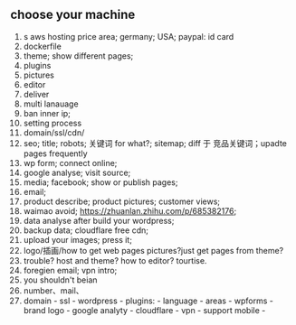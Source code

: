## choose your machine
1. s
  aws
  hosting
  price
  area; germany; USA; 
  paypal: id card
2. dockerfile
3. theme; show different pages;
4. plugins
5. pictures
6. editor
7. deliver
8. multi lanauage
9. ban inner ip;
10. setting process
11. domain/ssl/cdn/
12. seo; title; robots; 关键词 for what?; sitemap; diff 于 竞品关键词；upadte pages frequently
13.  wp form; connect online;
14.  google analyse; visit source;
15.  media; facebook; show or publish pages;
16.  email;
17.  product describe; product pictures; customer views;
18.  waimao avoid; https://zhuanlan.zhihu.com/p/685382176;
19.  data analyse after build your wordpress;
20.  backup data; cloudflare free cdn;
21.  upload your images; press it;
22.  logo/插画/how to get web pages pictures?just get pages from theme?
23.  trouble? host and theme? how to editor? tourtise.
24.  foregien email; vpn intro;
25.  you shouldn't beian
26.  number、mail、
27.  domain - ssl - wordpress - plugins:  - language - areas - wpforms - brand logo - google analyty - cloudflare - vpn - support mobile -   
